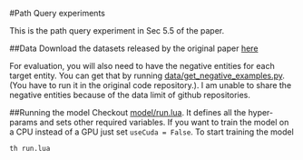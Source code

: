 #Path Query experiments 

This is the path query experiment in Sec 5.5 of the paper.

##Data
Download the datasets released by the original paper [here](https://worksheets.codalab.org/worksheets/0xfcace41fdeec45f3bc6ddf31107b829f/)

For evaluation, you will also need to have the negative entities for each target entity. You can get that by running [data/get_negative_examples.py](data/get_negative_examples.py). (You have to run it in the original code repository.). I am unable to share the negative entities because of the data limit of github repositories.

##Running the model
Checkout [model/run.lua](model/run.lua). It defines all the hyper-params and sets other required variables. If you want to train the model on a CPU instead of a GPU just set ```useCuda = False```. To start training the model
```
th run.lua
```





